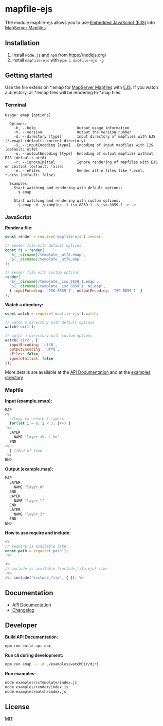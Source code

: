 # mapfile-ejs

The module mapfile-ejs allows you to use [Embedded JavaScript (EJS)](http://ejs.co/ "Embedded JavaScript") into [MapServer Mapfiles](http://mapserver.org/documentation.html#mapfile "MapServer Mapfiles").

## Installation

1. Install `Node.js` and `npm` from <https://nodejs.org/>
2. Install `mapfile-ejs` with `npm i mapfile-ejs -g`

## Getting started

Use the file extension \*.emap for [MapServer Mapfiles](http://mapserver.org/documentation.html#mapfile "MapServer mapfiles") with [EJS](http://ejs.co/ "Embedded JavaScript").
If you watch a directory, all \*.emap files will be rendering to \*.map files.

### Terminal

```plain
Usage: emap [options]

  Options:
    -h, --help                   Output usage information
    -V, --version                Output the version number
    -d, --directory [type]       Input directory of mapfiles with EJS (*.emap) (default: current directory)
    -i, --inputEncoding [type]   Encoding of input mapfiles with EJS (default: utf8)
    -o, --outputEncoding [type]  Encoding of output mapfiles without EJS (default: utf8)
    -r, --ignoreInitial          Ignore rendering of mapfiles with EJS on initial (default: false)
    -e, --eFiles                 Render all e files like *.exml, *.ecss (default: false)

  Examples:
    Start watching and rendering with default options:
      $ emap

    Start watching and rendering with custom options:
      $ emap -d ./examples -i iso-8859-1 -o iso-8859-1 -r -e
```

### JavaScript

**Render a file:**

```js
const render = require(`mapfile-ejs`).render;

// render file with default options
const r1 = render(
  `${__dirname}/template__utf8.emap`,
  `${__dirname}/template__utf8.map`
);

// render file with custom options
render(
  `${__dirname}/template__iso_8859_1.emap`,
  `${__dirname}/template__iso_8859_1__02.map`,
  { inputEncoding: `ISO-8859-1`, outputEncoding: `ISO-8859-1` }
);
```

**Watch a directory:**

```js
const watch = require(`mapfile-ejs`).watch;

// watch a directory with default options
watch(`dir1`);

// watch a directory with custom options
watch(`dir2`, {
  inputEncoding: `utf8`,
  outputEncoding: `utf8`,
  eFiles: false,
  ignoreInitial: false
});
```

More details are available at the [API Documentation](https://stadt-bielefeld.github.io/mapfile-ejs/docs/api/index.html)
and at the [examples directory](https://github.com/stadt-bielefeld/mapfile-ejs/tree/master/examples/)

### Mapfile

**Input (example.emap):**

```js
MAP
<%
  //Loop to create 3 layers
  for(let i = 0; i < 3; i++) {
-%>
  LAYER
    NAME "layer_<%- i %>"
  END
<%
  } //End of loop
-%>
END
```

**Output (example.map):**

```js
MAP
  LAYER
    NAME "layer_0"
  END
  LAYER
    NAME "layer_1"
  END
  LAYER
    NAME "layer_2"
  END
END
```

**How to use require and include:**

```js
<%
// require is available like
const path = require(`path`);
-%>

<%
// include is available (include_file.ejs) like
-%>
<%- include('include_file', { }); %>
```

## Documentation

- [API Documentation](https://stadt-bielefeld.github.io/mapfile-ejs/docs/api/index.html)
- [Changelog](https://github.com/stadt-bielefeld/mapfile-ejs/tree/master/docs/changelog/index.md)

## Developer

**Build API Documentation:**

```bash
npm run build-api-doc
```

**Run cli during development:**

```bash
npm run emap -- -d ./examples/watchDir/dir1
```

**Run examples:**

```bash
node examples/isTemplate/index.js
node examples/render/index.js
node examples/watch/index.js
```

## License

[MIT](https://github.com/stadt-bielefeld/mapfile-ejs/blob/master/LICENSE)
